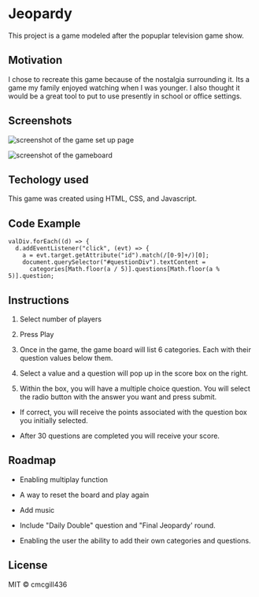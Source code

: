 # Jeopardy

This project is a game modeled after the popuplar television game show.

## Motivation

I chose to recreate this game because of the nostalgia surrounding it. Its a game my family enjoyed watching when I was younger. I also thought it would be a great tool to put to use presently in school or office settings.

## Screenshots

![screenshot of the game set up page](playscreen.png)

![screenshot of the gameboard](inplay.png)

## Techology used

This game was created using HTML, CSS, and Javascript.

## Code Example

```
valDiv.forEach((d) => {
  d.addEventListener("click", (evt) => {
    a = evt.target.getAttribute("id").match(/[0-9]+/)[0];
    document.querySelector("#questionDiv").textContent =
      categories[Math.floor(a / 5)].questions[Math.floor(a % 5)].question;
```

## Instructions

1. Select number of players

2. Press Play

3. Once in the game, the game board will list 6 categories. Each with their question values below them.

4. Select a value and a question will pop up in the score box on the right.

5. Within the box, you will have a multiple choice question. You will select the radio button with the answer you want and press submit.

- If correct, you will receive the points associated with the question box you initially selected.

- After 30 questions are completed you will receive your score.

## Roadmap

- Enabling multiplay function

- A way to reset the board and play again

- Add music

- Include "Daily Double" question and "Final Jeopardy' round.

- Enabling the user the ability to add their own categories and questions.

## License

MIT © cmcgill436
